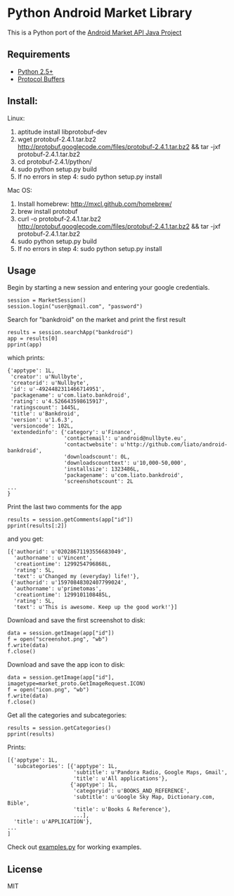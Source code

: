 # Python Android Market Library

This is a Python port of the [Android Market API Java Project](http://code.google.com/p/android-market-api/)


## Requirements
* [Python 2.5+](http://www.python.org)
* [Protocol Buffers](http://code.google.com/p/protobuf/)

## Install:
Linux:

1. aptitude install libprotobuf-dev
2. wget protobuf-2.4.1.tar.bz2 http://protobuf.googlecode.com/files/protobuf-2.4.1.tar.bz2 && tar -jxf protobuf-2.4.1.tar.bz2
1. cd protobuf-2.4.1/python/
4. sudo python setup.py build
5. If no errors in step 4: sudo python setup.py install

Mac OS:

1. Install homebrew: http://mxcl.github.com/homebrew/
2. brew install protobuf
3. curl -o protobuf-2.4.1.tar.bz2 http://protobuf.googlecode.com/files/protobuf-2.4.1.tar.bz2 && tar -jxf protobuf-2.4.1.tar.bz2
4. sudo python setup.py build
5. If no errors in step 4: sudo python setup.py install

## Usage

Begin by starting a new session and entering your google credentials.

    session = MarketSession()
    session.login("user@gmail.com", "password")
    
Search for "bankdroid" on the market and print the first result

    results = session.searchApp("bankdroid")
    app = results[0]
    pprint(app)

which prints:

    {'apptype': 1L,
     'creator': u'Nullbyte',
     'creatorid': u'Nullbyte',
     'id': u'-4924482311466714951',
     'packagename': u'com.liato.bankdroid',
     'rating': u'4.526643598615917',
     'ratingscount': 1445L,
     'title': u'Bankdroid',
     'version': u'1.6.3',
     'versioncode': 102L,
     'extendedinfo': {'category': u'Finance',
                      'contactemail': u'android@nullbyte.eu',
                      'contactwebsite': u'http://github.com/liato/android-bankdroid',
                      'downloadscount': 0L,
                      'downloadscounttext': u'10,000-50,000',
                      'installsize': 1323486L,
                      'packagename': u'com.liato.bankdroid',
                      'screenshotscount': 2L
    ...
    }

Print the last two comments for the app

    results = session.getComments(app["id"])
    pprint(results[:2])
    
and you get:

    [{'authorid': u'02028671193556683049',
      'authorname': u'Vincent',
      'creationtime': 1299254796868L,
      'rating': 5L,
      'text': u'Changed my (everyday) life!'},
     {'authorid': u'15970848302407799024',
      'authorname': u'primetomas',
      'creationtime': 1299101108485L,
      'rating': 5L,
      'text': u'This is awesome. Keep up the good work!'}]
    
Download and save the first screenshot to disk:

    data = session.getImage(app["id"])
    f = open("screenshot.png", "wb")
    f.write(data)
    f.close()

Download and save the app icon to disk:

    data = session.getImage(app["id"], imagetype=market_proto.GetImageRequest.ICON)
    f = open("icon.png", "wb")
    f.write(data)
    f.close()
    
Get all the categories and subcategories:

    results = session.getCategories()
    pprint(results)
    
Prints:

    [{'apptype': 1L,
      'subcategories': [{'apptype': 1L,
                         'subtitle': u'Pandora Radio, Google Maps, Gmail',
                         'title': u'All applications'},
                        {'apptype': 1L,
                         'categoryid': u'BOOKS_AND_REFERENCE',
                         'subtitle': u'Google Sky Map, Dictionary.com, Bible',
                         'title': u'Books & Reference'},
                         ...],
      'title': u'APPLICATION'},
    ...
    ]


Check out [examples.py](blob/master/examples.py) for working examples.

## License

MIT
